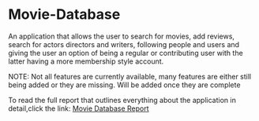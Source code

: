 # Movie-Database
An application that allows the user to search for movies, add reviews, search for actors directors and writers, following people and users and giving the user an option of being a regular or contributing user with the latter having a more membership style account.

NOTE: Not all features are currently available, many features are either still being added or they are missing. Will be added once they are complete

To read the full report that outlines everything about the application in detail,click the link:
[Movie Database Report](https://drive.google.com/file/d/1Xk_N88OJiDcVfhKwM0Wslye1_TyBW6Km/view?usp=sharing)
